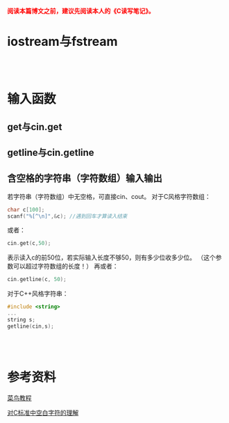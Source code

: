 **<font color="ff0000">阅读本篇博文之前，建议先阅读本人的《C读写笔记》。</font>**

# iostream与fstream

<br/><br/>

# 输入函数
## get与cin.get


## getline与cin.getline


## 含空格的字符串（字符数组）输入输出
若字符串（字符数组）中无空格，可直接cin、cout。
对于C风格字符数组：
```cpp
char c[100];
scanf("%[^\n]",&c); //遇到回车才算读入结束
```
或者：
```cpp
cin.get(c,50);
```
表示读入c的前50位，若实际输入长度不够50，则有多少位收多少位。
（这个参数可以超过字符数组的长度！）
再或者：
```cpp
cin.getline(c, 50);
```
对于C++风格字符串：
```cpp
#include <string>
...
string s;
getline(cin,s);
```

<br/><br/>

# 参考资料
[菜鸟教程](https://www.runoob.com/)

[对C标准中空白字符的理解](https://blog.csdn.net/boyinnju/article/details/6877087)